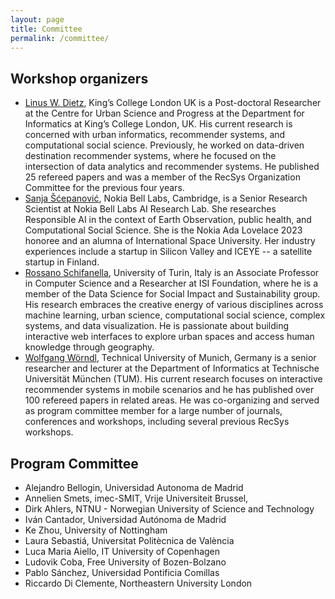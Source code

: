 ```yaml
---
layout: page
title: Committee
permalink: /committee/
---
```



## Workshop organizers

- [Linus W. Dietz](https://linusdietz.com), King’s College London UK is a Post-doctoral Researcher at the Centre for Urban Science and Progress at the Department for Informatics at King’s College London, UK. His current research is concerned with urban informatics, recommender systems, and computational social science. Previously, he worked on data-driven destination recommender systems, where he focused on the intersection of data analytics and recommender systems. He published 25 refereed papers and was a member of the RecSys Organization Committee for the previous four years.
- [Sanja Šćepanović](https://www.bell-labs.com/about/researcher-profiles/sanjascepanovic), Nokia Bell Labs, Cambridge, is a Senior Research Scientist at Nokia Bell Labs AI Research Lab. She researches Responsible AI in the context of Earth Observation, public health, and Computational Social Science. She is the Nokia Ada Lovelace 2023 honoree and an alumna of International Space University. Her industry experiences include a startup in Silicon Valley and ICEYE -- a satellite startup in Finland.
- [Rossano Schifanella](http://www.di.unito.it/~schifane), University of Turin, Italy is an Associate Professor in Computer Science and a Researcher at ISI Foundation, where he is a member of the Data Science for Social Impact and Sustainability group. His research embraces the creative energy of various disciplines across machine learning, urban science, computational social science, complex systems, and data visualization. He is passionate about building interactive web interfaces to explore urban spaces and access human knowledge through geography.
- [Wolfgang Wörndl](https://www.ce.cit.tum.de/cm/research-group/wolfgang-woerndl), Technical University of Munich, Germany is a senior researcher and lecturer at the Department of Informatics at Technische Universität München (TUM). His current research focuses on interactive recommender systems in mobile scenarios and he has published over 100 refereed papers in related areas. He was co-organizing and served as program committee member for a large number of journals, conferences and workshops, including several previous RecSys workshops.


## Program Committee

* Alejandro Bellogin, Universidad Autonoma de Madrid
* Annelien Smets, imec-SMIT, Vrije Universiteit Brussel,
* Dirk Ahlers, NTNU - Norwegian University of Science and Technology
* Iván Cantador, Universidad Autónoma de Madrid
* Ke Zhou, University of Nottingham
* Laura Sebastiá, Universitat Politècnica de València
* Luca Maria Aiello, IT University of Copenhagen
* Ludovik Coba, Free University of Bozen-Bolzano
* Pablo Sánchez, Universidad Pontificia Comillas
* Riccardo Di Clemente, Northeastern University London
